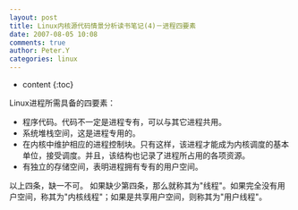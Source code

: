 ```yaml
---
layout: post
title: Linux内核源代码情景分析读书笔记(4)－进程四要素
date: 2007-08-05 10:08
comments: true
author: Peter.Y
categories: linux
---
```


* content
{:toc}


Linux进程所需具备的四要素：

* 程序代码。代码不一定是进程专有，可以与其它进程共用。
* 系统堆栈空间，这是进程专用的。
* 在内核中维护相应的进程控制块。只有这样，该进程才能成为内核调度的基本单位，接受调度。并且，该结构也记录了进程所占用的各项资源。
* 有独立的存储空间，表明进程拥有专有的用户空间。

以上四条，缺一不可。
如果缺少第四条，那么就称其为"线程"。如果完全没有用户空间，称其为"内核线程"；如果是共享用户空间，则称其为"用户线程"。

